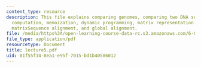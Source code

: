 ```yaml
---
content_type: resource
description: This file explains comparing genomes, comparing two DNA sequences, re-use
  computation, memoization, dynamic programming, matrix representation of alignments,
  matrixSequence alignment, and global alignment.
file: /media/https%3A/open-learning-course-data-rc.s3.amazonaws.com/6-096-algorithms-for-computational-biology-spring-2005/01f55f348ea1e95f7015bd1b40586012_lecture5.pdf
file_type: application/pdf
resourcetype: Document
title: lecture5.pdf
uid: 01f55f34-8ea1-e95f-7015-bd1b40586012
---
```

